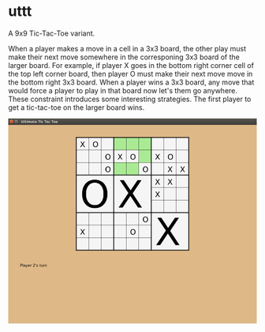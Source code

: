 # uttt

A 9x9 Tic-Tac-Toe variant.

When a player makes a move in a cell in a 3x3 board, the other play must make their next move somewhere in the corresponing 3x3 board of the larger board. For example, if player X goes in the bottom right corner cell of the top left corner board, then player O must make their next move move in the bottom right 3x3 board. When a player wins a 3x3 board, any move that would force a player to play in that board now let's them go anywhere. These constraint introduces some interesting strategies. The first player to get a tic-tac-toe on the larger board wins.

![uttt](utttsc.png)
